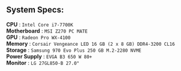 ## System Specs:

**CPU** : `Intel Core i7-7700K`  
**Motherboard** : `MSI Z270 PC MATE`  
**GPU** : `Radeon Pro WX-4100`  
**Memory** : `Corsair Vengeance LED 16 GB (2 x 8 GB) DDR4-3200 CL16`  
**Storage** : `Samsung 970 Evo Plus 250 GB M.2-2280 NVME`   
**Power Supply** : `EVGA B3 650 W 80+`   
**Monitor** : `LG 27GL850-B 27.0"`   
